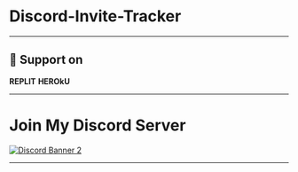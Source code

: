 # Discord-Invite-Tracker

****
## 🚀 Support on
**REPLIT**
**HEROkU**
 ****
 
 # Join My Discord Server
[![Discord Banner 2](https://discordapp.com/api/guilds/905004741841551380/widget.png?style=banner2)](https://discord.gg/vXWdRzbH4M)

 ****
